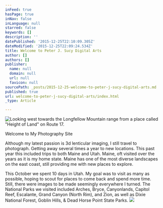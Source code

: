 ```yaml
---
inFeed: true
hasPage: true
inNav: false
inLanguage: null
starred: false
keywords: []
description: ''
datePublished: '2015-12-25T22:10:09.305Z'
dateModified: '2015-12-25T22:09:24.534Z'
title: Welcome to Peter J. Sucy Digital Arts
author: []
authors: []
publisher:
  name: null
  domain: null
  url: null
  favicon: null
sourcePath: _posts/2015-12-25-welcome-to-peter-j-sucy-digital-arts.md
published: true
url: welcome-to-peter-j-sucy-digital-arts/index.html
_type: Article

---
```

![Looking west towards the Longfellow Mountain range from a place called "Height of Land" on Route 17.](https://the-grid-user-content.s3-us-west-2.amazonaws.com/7e43550c-aba4-48b0-81c9-396b8ece532e.jpg)

Welcome to My Photography Site

Although my latest passion is 3d lenticular imaging, I still travel to photograph. Getting away several times a year to new locations. This past year this included trips to both Maine and Utah. Maine, oft visited over the years as it is my home state. Maine has one of the most diverse landscapes on the east coast, still providing me with new places to explore.  

This October we spent 10 days in Utah. My goal was to visit as many as possible, hoping to scout for places to come back and spend more time. Still, there were images to be made seemingly everywhere I turned. The National Parks we visited included Arches, Bryce, Canyonlands, Capitol Reef, Escalante,  Grand Canyon (North Rim), and Zion, as well as Dixie National Forest, Goblin Hills, & Dead Horse Point State Parks.
![](https://the-grid-user-content.s3-us-west-2.amazonaws.com/c0ac514e-8a64-4d38-a5c5-64d055c7d77d.jpg)